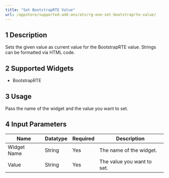 ```yaml
---
title: "Set BootstrapRTE Value"
url: /appstore/supported-add-ons/ats/rg-one-set-bootstraprte-value/
---
```


## 1 Description

Sets the given value as current value for the BootstrapRTE value. Strings can be formatted via HTML code.

## 2 Supported Widgets

* BootstrapRTE

## 3 Usage

Pass the name of the widget and the value you want to set.

## 4 Input Parameters

Name | Datatype | Required | Description
---- | -------- | ------- |---------------
Widget Name | String | Yes | The name of the widget.
Value | String | Yes | The value you want to set.
